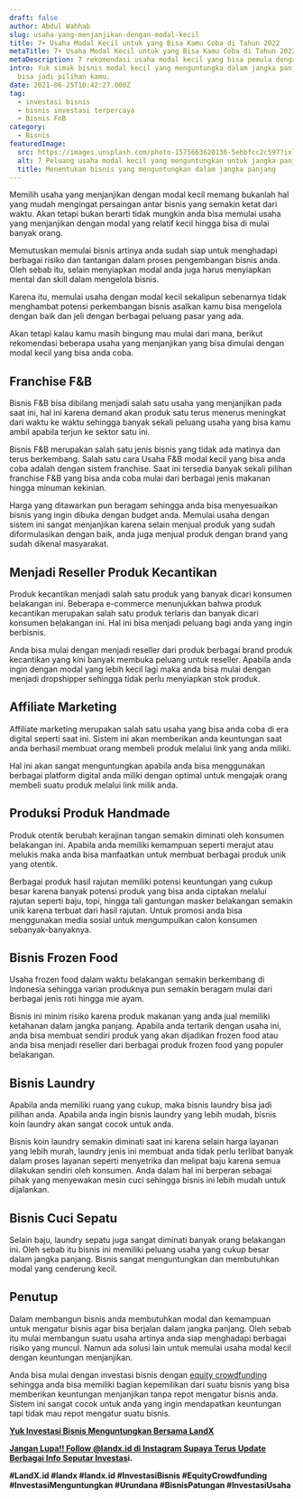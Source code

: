 ```yaml
---
draft: false
author: Abdul Wahhab
slug: usaha-yang-menjanjikan-dengan-modal-kecil
title: 7+ Usaha Modal Kecil untuk yang Bisa Kamu Coba di Tahun 2022
metaTitle: 7+ Usaha Modal Kecil untuk yang Bisa Kamu Coba di Tahun 2022
metaDescription: 7 rekomendasi usaha modal kecil yang bisa pemula dengan modal kecil coba
intro: Yuk simak bisnis modal kecil yang menguntungka dalam jangka panjang yang
  bisa jadi pilihan kamu.
date: 2021-06-25T10:42:27.000Z
tag:
  - investasi bisnis
  - bisnis investasi terpercaya
  - Bisnis FnB
category:
  - Bisnis
featuredImage:
  src: https://images.unsplash.com/photo-1575663620136-5ebbfcc2c597?ixlib=rb-1.2.1&ixid=MnwxMjA3fDB8MHxwaG90by1wYWdlfHx8fGVufDB8fHx8&auto=format&fit=crop&w=1470&q=80
  alt: 7 Peluang usaha modal kecil yang menguntungkan untuk jangka panjang anda
  title: Menentukan bisnis yang menguntungkan dalam jangka panjang
---
```

Memilih usaha yang menjanjikan dengan modal kecil memang bukanlah hal yang mudah mengingat persaingan antar bisnis yang semakin ketat dari waktu. Akan tetapi bukan berarti tidak mungkin anda bisa memulai usaha yang menjanjikan dengan modal yang relatif kecil hingga bisa di mulai banyak orang.

Memutuskan memulai bisnis artinya anda sudah siap untuk menghadapi berbagai risiko dan tantangan dalam proses pengembangan bisnis anda. Oleh sebab itu, selain menyiapkan modal anda juga harus menyiapkan mental dan skill dalam mengelola bisnis.

Karena itu, memulai usaha dengan modal kecil sekalipun sebenarnya tidak menghambat potensi perkembangan bisnis asalkan kamu bisa mengelola dengan baik dan jeli dengan berbagai peluang pasar yang ada.

Akan tetapi kalau kamu masih bingung mau mulai dari mana, berikut rekomendasi beberapa usaha yang menjanjikan yang bisa dimulai dengan modal kecil yang bisa anda coba.

## Franchise F&B

Bisnis F&B bisa dibilang menjadi salah satu usaha yang menjanjikan pada saat ini, hal ini karena demand akan produk satu terus menerus meningkat dari waktu ke waktu sehingga banyak sekali peluang usaha yang bisa kamu ambil apabila terjun ke sektor satu ini. 

Bisnis F&B merupakan salah satu jenis bisnis yang tidak ada matinya dan terus berkembang. Salah satu cara Usaha F&B modal kecil yang bisa anda coba adalah dengan sistem franchise. Saat ini tersedia banyak sekali pilihan franchise F&B yang bisa anda coba mulai dari berbagai jenis makanan hingga minuman kekinian.

Harga yang ditawarkan pun beragam sehingga anda bisa menyesuaikan bisnis yang ingin dibuka dengan budget anda. Memulai usaha dengan sistem ini sangat menjanjikan karena selain menjual produk yang sudah diformulasikan dengan baik, anda juga menjual produk dengan brand yang sudah dikenal masyarakat.

## Menjadi Reseller Produk Kecantikan

Produk kecantikan menjadi salah satu produk yang banyak dicari konsumen belakangan ini. Beberapa e-commerce menunjukkan bahwa produk kecantikan merupakan salah satu produk terlaris dan banyak dicari konsumen belakangan ini. Hal ini bisa menjadi peluang bagi anda yang ingin berbisnis.

Anda bisa mulai dengan menjadi reseller dari produk berbagai brand produk kecantikan yang kini banyak membuka peluang untuk reseller. Apabila anda ingin dengan modal yang lebih kecil lagi maka anda bisa mulai dengan menjadi dropshipper sehingga tidak perlu menyiapkan stok produk.

## Affiliate Marketing

Affiliate marketing merupakan salah satu usaha yang bisa anda coba di era digital seperti saat ini. Sistem ini akan memberikan anda keuntungan saat anda berhasil membuat orang membeli produk melalui link yang anda miliki.

Hal ini akan sangat menguntungkan apabila anda bisa menggunakan berbagai platform digital anda miliki dengan optimal untuk mengajak orang membeli suatu produk melalui link milik anda.

## Produksi Produk Handmade

Produk otentik berubah kerajinan tangan semakin diminati oleh konsumen belakangan ini. Apabila anda memiliki kemampuan seperti merajut atau melukis maka anda bisa manfaatkan untuk membuat berbagai produk unik yang otentik.

Berbagai produk hasil rajutan memiliki potensi keuntungan yang cukup besar karena banyak potensi produk yang bisa anda ciptakan melalui rajutan seperti baju, topi, hingga tali gantungan masker belakangan semakin unik karena terbuat dari hasil rajutan. Untuk promosi anda bisa menggunakan media sosial untuk mengumpulkan calon konsumen sebanyak-banyaknya.

## Bisnis Frozen Food

Usaha frozen food dalam waktu belakangan semakin berkembang di Indonesia sehingga varian produknya pun semakin beragam mulai dari berbagai jenis roti hingga mie ayam.

Bisnis ini minim risiko karena produk makanan yang anda jual memiliki ketahanan dalam jangka panjang. Apabila anda tertarik dengan usaha ini, anda bisa membuat sendiri produk yang akan dijadikan frozen food atau anda bisa menjadi reseller dari berbagai produk frozen food yang populer belakangan.

## Bisnis Laundry

Apabila anda memiliki ruang yang cukup, maka bisnis laundry bisa jadi pilihan anda. Apabila anda ingin bisnis laundry yang lebih mudah, bisnis koin laundry akan sangat cocok untuk anda.

Bisnis koin laundry semakin diminati saat ini karena selain harga layanan yang lebih murah, laundry jenis ini membuat anda tidak perlu terlibat banyak dalam proses layanan seperti menyetrika dan melipat baju karena semua dilakukan sendiri oleh konsumen. Anda dalam hal ini berperan sebagai pihak yang menyewakan mesin cuci sehingga bisnis ini lebih mudah untuk dijalankan.

## Bisnis Cuci Sepatu

Selain baju, laundry sepatu juga sangat diminati banyak orang belakangan ini. Oleh sebab itu bisnis ini memiliki peluang usaha yang cukup besar dalam jangka panjang. Bisnis sangat menguntungkan dan membutuhkan modal yang cenderung kecil.

## Penutup

Dalam membangun bisnis anda membutuhkan modal dan kemampuan untuk mengatur bisnis agar bisa berjalan dalam jangka panjang. Oleh sebab itu mulai membangun suatu usaha artinya  anda siap menghadapi berbagai risiko yang muncul. Namun ada solusi lain untuk memulai usaha modal kecil dengan keuntungan menjanjikan.

Anda bisa mulai dengan investasi bisnis dengan [equity crowdfunding](https://landx.id/) sehingga anda bisa memiliki bagian kepemilikan dari suatu bisnis yang bisa memberikan  keuntungan menjanjikan tanpa repot mengatur bisnis anda. Sistem ini sangat cocok untuk anda yang ingin mendapatkan keuntungan tapi tidak mau repot mengatur suatu bisnis.

**[Yuk Investasi Bisnis Menguntungkan Bersama LandX](https://landx.id/)**

**[Jangan Lupa!! Follow @landx.id di Instagram Supaya Terus Update Berbagai Info Seputar Investas](https://instagram.com/landx.id?utm_medium=copy_link)i.**

**\#LandX.id    #landx         #landx.id    #InvestasiBisnis    #EquityCrowdfunding    #InvestasiMenguntungkan    #Urundana    #BisnisPatungan    #InvestasiUsaha**